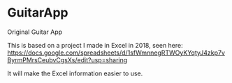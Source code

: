 # GuitarApp
Original Guitar App

This is based on a project I made in Excel in 2018, seen here: https://docs.google.com/spreadsheets/d/1sfWmnnegRTWOyKYqtyJ4zkp7vByrmPMrsCeubvCgsXs/edit?usp=sharing

It will make the Excel information easier to use. 
